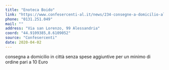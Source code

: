 ```yaml
---
title: "Enoteca Boido"
link: "https://www.confesercenti-al.it/news/234-consegne-a-domicilio-alessandria-lista-aggiornata-al-26-marzo.html"
phone: "0131.251.049"
mail: ""
address: "Via san Lorenzo, 99 Alessandria"
coord: "44.9109385,8.6109052"
source: "Confesercenti"
date: 2020-04-02
---
```


consegna a domicilio in città senza spese aggiuntive per un minimo di ordine pari a 10 Euro
